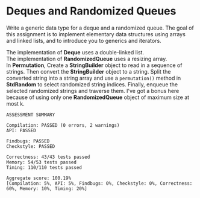 # **Deques and Randomized Queues** 

Write a generic data type for a deque and a randomized queue. The goal of this assignment is to implement elementary data structures using arrays and linked lists, and to introduce you to generics and iterators.   

The implementation of **Deque** uses a double-linked list.  
The implementation of **RandomizedQueue** uses a resizing array.  
In **Permutation**, Create a **StringBuilder** object to read in a sequence of strings. Then convert the **StringBuilder** object to a string. Split the converted string into a string array and use a `permutation()` method in **StdRandom** to select randomized string indices. Finally, enqueue the selected randomized strings and traverse them. I've got a bonus here because of using only one **RandomizedQueue** object of maximum size at most k.

```
ASSESSMENT SUMMARY 

Compilation: PASSED (0 errors, 2 warnings) 
API: PASSED 

Findbugs: PASSED 
Checkstyle: PASSED 

Correctness: 43/43 tests passed 
Memory: 54/53 tests passed 
Timing: 110/110 tests passed 

Aggregate score: 100.19% 
[Compilation: 5%, API: 5%, Findbugs: 0%, Checkstyle: 0%, Correctness: 60%, Memory: 10%, Timing: 20%]
```